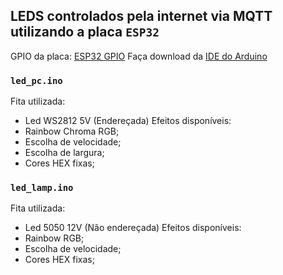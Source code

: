 ## LEDS controlados pela internet via MQTT utilizando a placa `ESP32`

GPIO da placa: [ESP32 GPIO](https://cdn.discordapp.com/attachments/663479366918995985/770466205538189332/ESP32-Pinout.png)
Faça download da [IDE do Arduino](https://www.arduino.cc/en/Main/Software#)

### `led_pc.ino`
Fita utilizada:
- Led WS2812 5V (Endereçada)
Efeitos disponíveis:
- Rainbow Chroma RGB;
- Escolha de velocidade;
- Escolha de largura;
- Cores HEX fixas;

### `led_lamp.ino`
Fita utilizada:
- Led 5050 12V (Não endereçada)
Efeitos disponíveis:
- Rainbow RGB;
- Escolha de velocidade;
- Cores HEX fixas;
